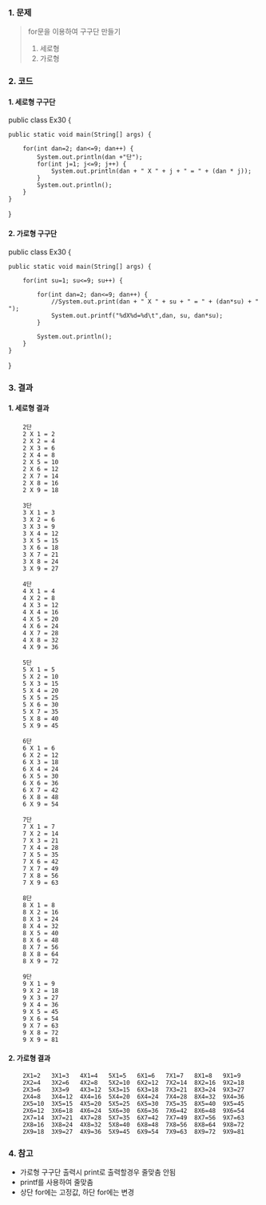### 1. 문제
> for문을 이용하여 구구단 만들기
> 1. 세로형
> 2. 가로형

### 2. 코드
#### 1. 세로형 구구단

public class Ex30 {

	public static void main(String[] args) {

		for(int dan=2; dan<=9; dan++) {
			System.out.println(dan +"단");
			for(int j=1; j<=9; j++) {
				System.out.println(dan + " X " + j + " = " + (dan * j));
			}
			System.out.println();
		}
	}

}

#### 2. 가로형 구구단

public class Ex30 {

	public static void main(String[] args) {

		for(int su=1; su<=9; su++) {
			
			for(int dan=2; dan<=9; dan++) {
				//System.out.print(dan + " X " + su + " = " + (dan*su) + "   "); 
				System.out.printf("%dX%d=%d\t",dan, su, dan*su);	
			}
			
			System.out.println();
		}
	}

}

### 3. 결과
#### 1. 세로형 결과

        2단
        2 X 1 = 2
        2 X 2 = 4
        2 X 3 = 6
        2 X 4 = 8
        2 X 5 = 10
        2 X 6 = 12
        2 X 7 = 14
        2 X 8 = 16
        2 X 9 = 18

        3단
        3 X 1 = 3
        3 X 2 = 6
        3 X 3 = 9
        3 X 4 = 12
        3 X 5 = 15
        3 X 6 = 18
        3 X 7 = 21
        3 X 8 = 24
        3 X 9 = 27

        4단
        4 X 1 = 4
        4 X 2 = 8
        4 X 3 = 12
        4 X 4 = 16
        4 X 5 = 20
        4 X 6 = 24
        4 X 7 = 28
        4 X 8 = 32
        4 X 9 = 36

        5단
        5 X 1 = 5
        5 X 2 = 10
        5 X 3 = 15
        5 X 4 = 20
        5 X 5 = 25
        5 X 6 = 30
        5 X 7 = 35
        5 X 8 = 40
        5 X 9 = 45

        6단
        6 X 1 = 6
        6 X 2 = 12
        6 X 3 = 18
        6 X 4 = 24
        6 X 5 = 30
        6 X 6 = 36
        6 X 7 = 42
        6 X 8 = 48
        6 X 9 = 54

        7단
        7 X 1 = 7
        7 X 2 = 14
        7 X 3 = 21
        7 X 4 = 28
        7 X 5 = 35
        7 X 6 = 42
        7 X 7 = 49
        7 X 8 = 56
        7 X 9 = 63

        8단
        8 X 1 = 8
        8 X 2 = 16
        8 X 3 = 24
        8 X 4 = 32
        8 X 5 = 40
        8 X 6 = 48
        8 X 7 = 56
        8 X 8 = 64
        8 X 9 = 72

        9단
        9 X 1 = 9
        9 X 2 = 18
        9 X 3 = 27
        9 X 4 = 36
        9 X 5 = 45
        9 X 6 = 54
        9 X 7 = 63
        9 X 8 = 72
        9 X 9 = 81

#### 2. 가로형 결과

        2X1=2	3X1=3	4X1=4	5X1=5	6X1=6	7X1=7	8X1=8	9X1=9	
        2X2=4	3X2=6	4X2=8	5X2=10	6X2=12	7X2=14	8X2=16	9X2=18	
        2X3=6	3X3=9	4X3=12	5X3=15	6X3=18	7X3=21	8X3=24	9X3=27	
        2X4=8	3X4=12	4X4=16	5X4=20	6X4=24	7X4=28	8X4=32	9X4=36	
        2X5=10	3X5=15	4X5=20	5X5=25	6X5=30	7X5=35	8X5=40	9X5=45	
        2X6=12	3X6=18	4X6=24	5X6=30	6X6=36	7X6=42	8X6=48	9X6=54	
        2X7=14	3X7=21	4X7=28	5X7=35	6X7=42	7X7=49	8X7=56	9X7=63	
        2X8=16	3X8=24	4X8=32	5X8=40	6X8=48	7X8=56	8X8=64	9X8=72	
        2X9=18	3X9=27	4X9=36	5X9=45	6X9=54	7X9=63	8X9=72	9X9=81	

### 4. 참고
- 가로형 구구단 출력시 print로 출력할경우 줄맞춤 안됨
- printf를 사용하여 줄맞춤 
- 상단 for에는 고정값, 하단 for에는 변경  
